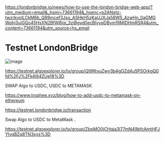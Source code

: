 https://londonbridge.io/news/how-to-use-the-london-bridge-web-app/?utm_medium=email&_hsmi=73661194&_hsenc=p2ANqtz-twzrkvolLCkM6b_QR8mcef3Jso_ASHkH5zKaUJXJa58W5_4zwHn_0aGMGWqhj3uiGQo45HsXN2BfW8lqi_3ziBgyd0ecBIvyqDBym19MIDHmRSR4&utm_content=73661194&utm_source=hs_email

# Testnet LondonBridge

![image](https://github.com/gonzalolater/SLATs/assets/42863568/833ebc85-a073-43a3-bd22-2aef2b4271aa)

https://testnet.algoexplorer.io/tx/group/QI9RtvuZwy3b4gOZd4u5PSOrkgQ0fd%2FJ%2Fk4l64ZUe18%3D

SWAP Algo to USDC, USDC to METAMASK

https://www.trophee.xyz/blog/how-to-add-usdc-to-metamask-on-ethereum

https://testnet.londonbridge.io/transaction

Swap Algo to USDC to MetaMask .

https://testnet.algoexplorer.io/tx/group/ZbpMO0jCHqja3l77mN49bfcAmtHFJYlvqBZq8TN3xys%3D
